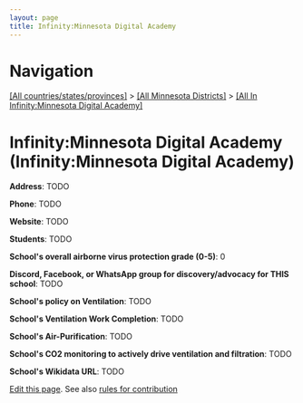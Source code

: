 ```yaml
---
layout: page
title: Infinity:Minnesota Digital Academy
---
```

# Navigation

[[All countries/states/provinces]](../../..) > [[All Minnesota Districts]](../..) > [[All In Infinity:Minnesota Digital Academy]](..)

# Infinity:Minnesota Digital Academy (Infinity:Minnesota Digital Academy)

**Address**: TODO

**Phone**: TODO

**Website**: TODO

**Students**: TODO

**School's overall airborne virus protection grade (0-5)**: 0

**Discord, Facebook, or WhatsApp group for discovery/advocacy for THIS school**: TODO

**School's policy on Ventilation**: TODO

**School's Ventilation Work Completion**: TODO

**School's Air-Purification**: TODO

**School's CO2 monitoring to actively drive ventilation and filtration**: TODO

**School's Wikidata URL**: TODO


[Edit this page](https://github.com/ventilate-schools/MN/edit/main/./Infinity:Minnesota_Digital_Academy/Infinity:Minnesota_Digital_Academy.md). See also [rules for contribution](../../../contribution-rules/)